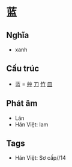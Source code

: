 # 蓝

## Nghĩa

* xanh

## Cấu trúc
* 蓝 = [艸](艸.md) [刀](刀.md) [竹](竹.md) [皿](皿.md)

## Phát âm

* Lán
* Hán Việt: lam

## Tags
* Hán Việt: Sơ cấp//14

<script>window.HANZI_FIELD='蓝';</script>
